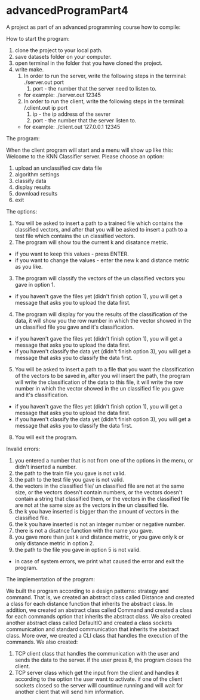 # advancedProgramPart4
A project as part of an advanced programming course how to compile:

How to start the program:

1. clone the project to your local path.
2. save datasets folder on your computer.
3. open terminal in the folder that you have cloned the project.
4. write make.
   1. In order to run the server, write the following steps in the terminal: ./server.out port
      1. port - the number that the server need to listen to.
   * for example: ./server.out 12345
   2. In order to run the client, write the following steps in the terminal: /.client.out ip port
      1. ip - the ip address of the sevrer
      2. port -  the number that the server listen to.
   * for example: ./client.out 127.0.0.1 12345
      
The program:

When the client program will start and a menu will show up like this:
   Welcome to the KNN Classifier server. Please choose an option:
   1. upload an unclassified csv data file
   2. algorithm settings
   3. classify data
   4. display results
   5. download results
   8. exit
   
The options:
1. You will be asked to insert a path to a trained file which contains the classified vectors, and after that you will be asked to insert a path to a    test file which contains the un classified vectors.
2. The program will show tou the current k and disatance metric.
* if you want to keep this values - press ENTER.
* if you want to change the values - enter the new k and distance metric as you like.
3. The program will classify the vectors of the un classified vectors you gave in option 1.
* if you haven't gave the files yet (didn't finish option 1), you will get a message that asks you to upload the data first.
4. The program will display for you the results of the classification of the data, it will show you the row number in which the vector showed in the un classified file you gave and it's classification.
* if you haven't gave the files yet (didn't finish option 1), you will get a message that asks you to upload the data first.
* if you haven't classify the data yet (didn't finish option 3), you will get a message that asks you to classify the data first.
5. You will be asked to insert a path to a file that you want the classification of the vectors to be saved in, after you will insert the path, the program will write the classification of the data to this file, it will write the row number in which the vector showed in the un classified file you gave and it's classification.
* if you haven't gave the files yet (didn't finish option 1), you will get a message that asks you to upload the data first.
* if you haven't classify the data yet (didn't finish option 3), you will get a message that asks you to classify the data first.
8. You will exit the program.

Invalid errors:

1. you entered a number that is not from one of the options in the menu, or didn't inserted a number.
2. the path to the train file you gave is not valid.
3. the path to the test file you gave is not valid.
4. the vectors in the classified file/ un classified file are not at the same size, or the vectors doesn't contain numbers, or the vectors doesn't contain a string that classified them, or the vectors in the classified file are not at the same size as the vectors in the un classified file.
5. the k you have inserted is bigger than the amount of vectors in the classified file.
6. the k you have inserted is not an integer number or negative number.
7. there is not a disatnce function with the name you gave.
8. you gave more than just k and distance metric, or you gave only k or only distance metric in option 2.
9. the path to the file you gave in option 5 is not valid.
* in case of system errors, we print what caused the error and exit the program.

The implementation of the program:

We built the program according to a design patterns: strategy and command. That is, we created an abstract class called Distance and created a class for each distance function that inherits the abstract class. In addition, we created an abstract class called Command and created a class for each commands option that inherits the abstract class. We also created another abstract class called DefaultIO and created a class sockets communication and standard communication that inherits the abstract class. More over, we created a CLI class that handles the execution of the commands.
We also created:
1. TCP client class that handles the communication with the user and sends the data to the server.
   if the user press 8, the program closes the client.
2. TCP server class which get the input from the client and handles it according to the option the user want to activate.
   if one of the client sockets closed so the server willl countinue running and will wait for another client that will send him information.
